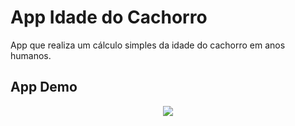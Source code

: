 # App Idade do Cachorro
App que realiza um cálculo simples da idade do cachorro em anos humanos.

## App Demo ##
<div align="center">
  <img src="https://user-images.githubusercontent.com/26600431/140548117-9778cd68-263a-4aa7-a713-1ffb4558df57.gif"/>
</div>
